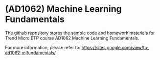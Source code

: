# (AD1062) Machine Learning Fundamentals

The github repository stores the sample code and homework materials for Trend Micro ETP course AD1062 Machine Learning Fundamentals.

For more information, please refer to: https://sites.google.com/view/tu-ad1062-mlfundamentals/
